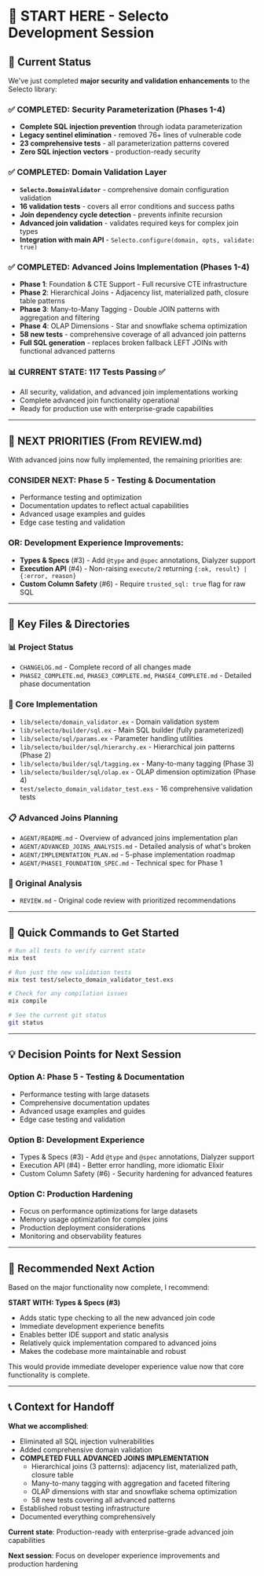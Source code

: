 # 🚀 START HERE - Selecto Development Session

## 📍 **Current Status** 

We've just completed **major security and validation enhancements** to the Selecto library:

### ✅ **COMPLETED: Security Parameterization (Phases 1-4)**
- **Complete SQL injection prevention** through iodata parameterization
- **Legacy sentinel elimination** - removed 76+ lines of vulnerable code
- **23 comprehensive tests** - all parameterization patterns covered
- **Zero SQL injection vectors** - production-ready security

### ✅ **COMPLETED: Domain Validation Layer**
- **`Selecto.DomainValidator`** - comprehensive domain configuration validation
- **16 validation tests** - covers all error conditions and success paths
- **Join dependency cycle detection** - prevents infinite recursion
- **Advanced join validation** - validates required keys for complex join types
- **Integration with main API** - `Selecto.configure(domain, opts, validate: true)`

### ✅ **COMPLETED: Advanced Joins Implementation (Phases 1-4)**
- **Phase 1**: Foundation & CTE Support - Full recursive CTE infrastructure
- **Phase 2**: Hierarchical Joins - Adjacency list, materialized path, closure table patterns
- **Phase 3**: Many-to-Many Tagging - Double JOIN patterns with aggregation and filtering
- **Phase 4**: OLAP Dimensions - Star and snowflake schema optimization
- **58 new tests** - comprehensive coverage of all advanced join patterns
- **Full SQL generation** - replaces broken fallback LEFT JOINs with functional advanced patterns

### 📊 **CURRENT STATE: 117 Tests Passing ✅**
- All security, validation, and advanced join implementations working
- Complete advanced join functionality operational
- Ready for production use with enterprise-grade capabilities

---

## 🎯 **NEXT PRIORITIES** (From REVIEW.md)

With advanced joins now fully implemented, the remaining priorities are:

### **CONSIDER NEXT: Phase 5 - Testing & Documentation** 
- Performance testing and optimization
- Documentation updates to reflect actual capabilities
- Advanced usage examples and guides
- Edge case testing and validation

### **OR: Development Experience Improvements**:
- **Types & Specs** (#3) - Add `@type` and `@spec` annotations, Dialyzer support
- **Execution API** (#4) - Non-raising `execute/2` returning `{:ok, result} | {:error, reason}`
- **Custom Column Safety** (#6) - Require `trusted_sql: true` flag for raw SQL

---

## 📁 **Key Files & Directories**

### **📊 Project Status**
- `CHANGELOG.md` - Complete record of all changes made
- `PHASE2_COMPLETE.md`, `PHASE3_COMPLETE.md`, `PHASE4_COMPLETE.md` - Detailed phase documentation

### **🔧 Core Implementation** 
- `lib/selecto/domain_validator.ex` - Domain validation system
- `lib/selecto/builder/sql.ex` - Main SQL builder (fully parameterized)
- `lib/selecto/sql/params.ex` - Parameter handling utilities
- `lib/selecto/builder/sql/hierarchy.ex` - Hierarchical join patterns (Phase 2)
- `lib/selecto/builder/sql/tagging.ex` - Many-to-many tagging (Phase 3)
- `lib/selecto/builder/sql/olap.ex` - OLAP dimension optimization (Phase 4)
- `test/selecto_domain_validator_test.exs` - 16 comprehensive validation tests

### **📋 Advanced Joins Planning**
- `AGENT/README.md` - Overview of advanced joins implementation plan
- `AGENT/ADVANCED_JOINS_ANALYSIS.md` - Detailed analysis of what's broken
- `AGENT/IMPLEMENTATION_PLAN.md` - 5-phase implementation roadmap  
- `AGENT/PHASE1_FOUNDATION_SPEC.md` - Technical spec for Phase 1

### **📖 Original Analysis**
- `REVIEW.md` - Original code review with prioritized recommendations

---

## 🔄 **Quick Commands to Get Started**

```bash
# Run all tests to verify current state
mix test

# Run just the new validation tests  
mix test test/selecto_domain_validator_test.exs

# Check for any compilation issues
mix compile

# See the current git status
git status
```

---

## 💡 **Decision Points for Next Session**

### **Option A: Phase 5 - Testing & Documentation** 
- Performance testing with large datasets
- Comprehensive documentation updates
- Advanced usage examples and guides
- Edge case testing and validation

### **Option B: Development Experience**
- Types & Specs (#3) - Add `@type` and `@spec` annotations, Dialyzer support
- Execution API (#4) - Better error handling, more idiomatic Elixir  
- Custom Column Safety (#6) - Security hardening for advanced features

### **Option C: Production Hardening**
- Focus on performance optimizations for large datasets
- Memory usage optimization for complex joins
- Production deployment considerations
- Monitoring and observability features

---

## 🎯 **Recommended Next Action**

Based on the major functionality now complete, I recommend:

**START WITH: Types & Specs (#3)** 
- Adds static type checking to all the new advanced join code
- Immediate development experience benefits  
- Enables better IDE support and static analysis
- Relatively quick implementation compared to advanced joins
- Makes the codebase more maintainable and robust

This would provide immediate developer experience value now that core functionality is complete.

---

## 📞 **Context for Handoff**

**What we accomplished**:
- Eliminated all SQL injection vulnerabilities
- Added comprehensive domain validation  
- **COMPLETED FULL ADVANCED JOINS IMPLEMENTATION**
  - Hierarchical joins (3 patterns): adjacency list, materialized path, closure table
  - Many-to-many tagging with aggregation and faceted filtering
  - OLAP dimensions with star and snowflake schema optimization
  - 58 new tests covering all advanced patterns
- Established robust testing infrastructure
- Documented everything comprehensively

**Current state**: Production-ready with enterprise-grade advanced join capabilities

**Next session**: Focus on developer experience improvements and production hardening
